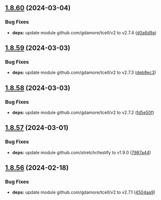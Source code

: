 ## [1.8.60](https://github.com/dds/aoc2019/compare/v1.8.59...v1.8.60) (2024-03-04)


### Bug Fixes

* **deps:** update module github.com/gdamore/tcell/v2 to v2.7.4 ([d0a6d9a](https://github.com/dds/aoc2019/commit/d0a6d9aae7d156b5550dcb5d4b18d536153ebcfc))



## [1.8.59](https://github.com/dds/aoc2019/compare/v1.8.58...v1.8.59) (2024-03-03)


### Bug Fixes

* **deps:** update module github.com/gdamore/tcell/v2 to v2.7.3 ([deb8ec3](https://github.com/dds/aoc2019/commit/deb8ec3e39c79bddec720a0e1642f25a0752029b))



## [1.8.58](https://github.com/dds/aoc2019/compare/v1.8.57...v1.8.58) (2024-03-03)


### Bug Fixes

* **deps:** update module github.com/gdamore/tcell/v2 to v2.7.2 ([fd5e50f](https://github.com/dds/aoc2019/commit/fd5e50ff410f08a7bf4a88471b0e6109fa322fd1))



## [1.8.57](https://github.com/dds/aoc2019/compare/v1.8.56...v1.8.57) (2024-03-01)


### Bug Fixes

* **deps:** update module github.com/stretchr/testify to v1.9.0 ([7987a44](https://github.com/dds/aoc2019/commit/7987a44cddce3f8ecdbbb16dee01edf91ec59e8f))



## [1.8.56](https://github.com/dds/aoc2019/compare/v1.8.55...v1.8.56) (2024-02-18)


### Bug Fixes

* **deps:** update module github.com/gdamore/tcell/v2 to v2.7.1 ([4504aa9](https://github.com/dds/aoc2019/commit/4504aa933cfdbb21bfbf5c5b8d411888ca57ee8b))




